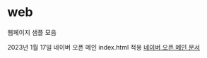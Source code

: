 # web
웹페이지 샘플 모음 

2023년 1월 17일 
네이버 오픈 메인 index.html 적용 
[네이버 오픈 메인 문서](https://developers.naver.com/docs/openmain/)